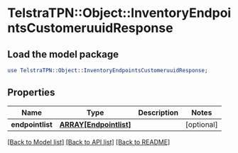 # TelstraTPN::Object::InventoryEndpointsCustomeruuidResponse

## Load the model package
```perl
use TelstraTPN::Object::InventoryEndpointsCustomeruuidResponse;
```

## Properties
Name | Type | Description | Notes
------------ | ------------- | ------------- | -------------
**endpointlist** | [**ARRAY[Endpointlist]**](Endpointlist.md) |  | [optional] 

[[Back to Model list]](../README.md#documentation-for-models) [[Back to API list]](../README.md#documentation-for-api-endpoints) [[Back to README]](../README.md)


